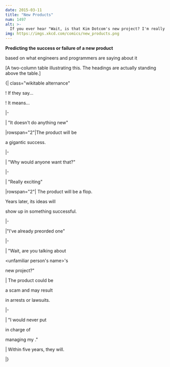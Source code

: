```yaml
---
date: 2015-03-11
title: "New Products"
num: 1497
alt: >-
  If you ever hear "Wait, is that Kim Dotcom's new project? I'm really excited about it and already signed up, although I'm a little nervous about whether everyone should hand over control of their medical...", it's time to dig a bunker in your backyard.
img: https://imgs.xkcd.com/comics/new_products.png
---
```

**Predicting the success or failure of a new product**

based on what engineers and programmers are saying about it

[A two-column table illustrating this. The headings are actually standing above the table.]

{| class="wikitable alternance"

! If they say...

! It means...

|-

| "It doesn't do anything new"

|rowspan="2"|The product will be<br>

a gigantic success.

|-

| "Why would anyone want that?"

|-

| "Really exciting"

|rowspan="2"| The product will be a flop.<br>

Years later, its ideas will<br>

show up in something successful.

|-

|"I've already preorded one"

|-

| "Wait, are you talking about<br>

<unfamiliar person's name>'s<br>

new project?"

| The product could be<br>

a scam and may result<br>

in arrests or lawsuits.

|-

| "I would never put<br>

<company> in charge of<br>

managing my <whatever>."

| Within five years, they will.

|}